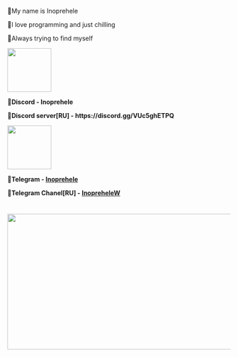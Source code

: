 
💝My name is Inoprehele

💝I love programming and just chilling

💝Always trying to find myself

<p><img src="https://s.widget-club.com/samples/s7A2D3BHM7f8NXG1llgnzn3quJa2/KivjmVE3h4wT8ccMwfgp/FC035DF1-CB76-4541-B05F-E6DBBB56A403.jpg?q=70" alt="" width="99" height="99" /></p>
<p><strong>💝Discord - Inoprehele</strong></p>
<p><strong>💝Discord server[RU] - https://discord.gg/VUc5ghETPQ</strong></p>
<p><strong><img src="https://s.widget-club.com/samples/kM1hq0oIcGaRfOfdnXJquPxfLD62/NRn3gtTLNH5O64EjwQ6J/9C7EB895-F26B-40A0-9600-CD4980DE7B4E.jpg?q=70" alt="" width="99" height="99" /></strong></p>
<p><strong>💝Telegram - <a href="https://t.me/Inoprehele">Inoprehele</a></strong></p>
<p><strong>💝Telegram Chanel[RU] - <a href="https://t.me/InopreheleW"><strong>InopreheleW</strong></a></strong></p>
<h1><img src="https://i.pinimg.com/originals/8a/e1/04/8ae104a88d8fd8e5c4d1a9cbea4d4c96.gif" alt="" width="546" height="307" /></h1>
